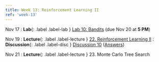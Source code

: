 ```yaml
---
title: Week 13: Reinforcement Learning II
ref: 'week-13'
---
```


Nov 17
: **Lab**{: .label .label-lab } [Lab 10: Bandits](https://data102.datahub.berkeley.edu/hub/user-redirect/git-pull?repo=https%3A%2F%2Fgithub.com%2Fds-102%2Ffa24-materials&urlpath=lab%2Ftree%2Ffa24-materials%2Flab%2Flab10%2Flab10.ipynb&branch=main) (due Nov 20 at **5 PM**)

Nov 19
: **Lecture**{: .label .label-lecture } [22. Reinforcement Learning II](lecture/lec22)
: **Discussion**{: .label .label-disc } [Discussion 10](https://drive.google.com/file/d/14NcahvYjz9Bzs0Y-eV5zJwhj_eV67CJW/view?usp=sharing) ([Answers](https://drive.google.com/file/d/1CKwk7fiSFoeFvDXHhmdalBCz8xQ6wRHm/view?usp=sharing))

Nov 21
: **Lecture**{: .label .label-lecture } 23. Monte Carlo Tree Search
